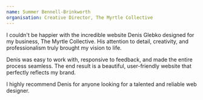 ```yaml
---
name: Summer Bennell-Brinkworth
organisation: Creative Director, The Myrtle Collective
---
```


I couldn't be happier with the incredible website Denis Glebko designed for my business, The Myrtle Collective. His
attention to detail, creativity, and professionalism truly brought my vision to life.

Denis was easy to work with, responsive to feedback, and made the entire process seamless. The end result is a beautiful, user-friendly website that perfectly reflects my brand.

I highly recommend Denis for anyone looking for a talented and reliable web designer.

